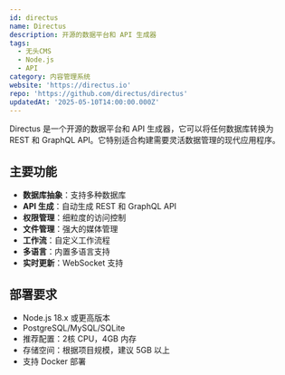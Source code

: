 ```yaml
---
id: directus
name: Directus
description: 开源的数据平台和 API 生成器
tags:
  - 无头CMS
  - Node.js
  - API
category: 内容管理系统
website: 'https://directus.io'
repo: 'https://github.com/directus/directus'
updatedAt: '2025-05-10T14:00:00.000Z'
---
```


Directus 是一个开源的数据平台和 API 生成器，它可以将任何数据库转换为 REST 和 GraphQL API。它特别适合构建需要灵活数据管理的现代应用程序。

## 主要功能

- **数据库抽象**：支持多种数据库
- **API 生成**：自动生成 REST 和 GraphQL API
- **权限管理**：细粒度的访问控制
- **文件管理**：强大的媒体管理
- **工作流**：自定义工作流程
- **多语言**：内置多语言支持
- **实时更新**：WebSocket 支持

## 部署要求

- Node.js 18.x 或更高版本
- PostgreSQL/MySQL/SQLite
- 推荐配置：2核 CPU，4GB 内存
- 存储空间：根据项目规模，建议 5GB 以上
- 支持 Docker 部署 